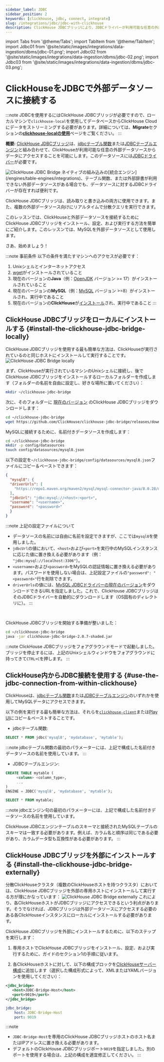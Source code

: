 ```yaml
---
sidebar_label: JDBC
sidebar_position: 2
keywords: [clickhouse, jdbc, connect, integrate]
slug: /integrations/jdbc/jdbc-with-clickhouse
description: ClickHouse JDBCブリッジにより、JDBCドライバーが利用可能な任意の外部データソースからデータにアクセスできます。
---
```


import Tabs from '@theme/Tabs';
import TabItem from '@theme/TabItem';
import Jdbc01 from '@site/static/images/integrations/data-ingestion/dbms/jdbc-01.png';
import Jdbc02 from '@site/static/images/integrations/data-ingestion/dbms/jdbc-02.png';
import Jdbc03 from '@site/static/images/integrations/data-ingestion/dbms/jdbc-03.png';


# ClickHouseをJDBCで外部データソースに接続する

:::note
JDBCを使用するにはClickHouse JDBCブリッジが必要ですので、ローカルマシンで`clickhouse-local`を使用してデータベースからClickHouse Cloudにデータをストリーミングする必要があります。詳細については、**Migrate**セクションの[**clickhouse-localの使用**](/integrations/migration/clickhouse-local-etl.md#example-2-migrating-from-mysql-to-clickhouse-cloud-with-the-jdbc-bridge)ページをご覧ください。
:::

**概要:** <a href="https://github.com/ClickHouse/clickhouse-jdbc-bridge" target="_blank">ClickHouse JDBCブリッジ</a>は、[jdbcテーブル関数](/sql-reference/table-functions/jdbc.md)または[JDBCテーブルエンジン](/engines/table-engines/integrations/jdbc.md)と組み合わせて、ClickHouseが利用可能な任意の外部データソースからデータにアクセスすることを可能にします。このデータソースには<a href="https://en.wikipedia.org/wiki/JDBC_driver" target="_blank">JDBCドライバー</a>が必要です。

<img src={Jdbc01} class="image" alt="ClickHouse JDBC Bridge"/>
ネイティブの組み込みの[統合エンジン](/engines/table-engines/integrations)、テーブル関数、または外部辞書が利用できない外部データソースがある場合でも、データソースに対するJDBCドライバーが存在すれば便利です。

ClickHouse JDBCブリッジは、読み取りと書き込みの両方に使用できます。また、複数の外部データソース向けにリアルタイムで分散クエリを実行できます。

このレッスンでは、ClickHouseと外部データソースを接続するためにClickHouse JDBCブリッジをインストール、設定、および実行する方法を簡単にご紹介します。このレッスンでは、MySQLを外部データソースとして使用します。

さあ、始めましょう！

:::note 事前条件
以下の条件を満たすマシンへのアクセスが必要です：
1. Unixシェルとインターネットアクセス
2. <a href="https://www.gnu.org/software/wget/" target="_blank">wget</a>がインストールされていること
3. 現在のバージョンの**Java**（例：<a href="https://openjdk.java.net" target="_blank">OpenJDK</a> バージョン >= 17）がインストールされていること
4. 現在のバージョンの**MySQL**（例：<a href="https://www.mysql.com" target="_blank">MySQL</a> バージョン >=8）がインストールされ、実行中であること
5. 現在のバージョンの**ClickHouse**が[インストール](/getting-started/install.md)され、実行中であること
:::

## ClickHouse JDBCブリッジをローカルにインストールする {#install-the-clickhouse-jdbc-bridge-locally}

ClickHouse JDBCブリッジを使用する最も簡単な方法は、ClickHouseが実行されているのと同じホストにインストールして実行することです。<img src={Jdbc02} class="image" alt="ClickHouse JDBC Bridge locally"/>

まず、ClickHouseが実行されているマシンのUnixシェルに接続し、後でClickHouse JDBCブリッジをインストールするローカルフォルダーを作成します（フォルダーの名前を自由に設定し、好きな場所に置いてください）：
```bash
mkdir ~/clickhouse-jdbc-bridge
```

次に、そのフォルダーに <a href="https://github.com/ClickHouse/clickhouse-jdbc-bridge/releases/" target="_blank">現在のバージョン</a> のClickHouse JDBCブリッジをダウンロードします：

```bash
cd ~/clickhouse-jdbc-bridge
wget https://github.com/ClickHouse/clickhouse-jdbc-bridge/releases/download/v2.0.7/clickhouse-jdbc-bridge-2.0.7-shaded.jar
```

MySQLに接続するために、名前付きデータソースを作成します：

 ```bash
 cd ~/clickhouse-jdbc-bridge
 mkdir -p config/datasources
 touch config/datasources/mysql8.json
 ```

以下の設定を`~/clickhouse-jdbc-bridge/config/datasources/mysql8.json`ファイルにコピー＆ペーストできます：

 ```json
 {
   "mysql8": {
   "driverUrls": [
     "https://repo1.maven.org/maven2/mysql/mysql-connector-java/8.0.28/mysql-connector-java-8.0.28.jar"
   ],
   "jdbcUrl": "jdbc:mysql://<host>:<port>",
   "username": "<username>",
   "password": "<password>"
   }
 }
 ```

:::note
上記の設定ファイルについて
- データソースの名前には自由に名前を設定できますが、ここでは`mysql8`を使用しました。
- `jdbcUrl`の値において、`<host>`および`<port>`を実行中のMySQLインスタンスに応じた値に置き換える必要があります（例： `"jdbc:mysql://localhost:3306"`）。
- `<username>`および`<password>`をMySQLの認証情報に置き換える必要があります。パスワードを使用しない場合は、上記設定ファイルの`"password": "<password>"`行を削除できます。
- `driverUrls`の値には、<a href="https://repo1.maven.org/maven2/mysql/mysql-connector-java/" target="_blank">MySQL JDBCドライバーの現在のバージョン</a>をダウンロードできるURLを指定しました。これで、ClickHouse JDBCブリッジはそのJDBCドライバーを自動的にダウンロードします（OS固有のディレクトリに）。
:::

<br/>

ClickHouse JDBCブリッジを開始する準備が整いました：
 ```bash
 cd ~/clickhouse-jdbc-bridge
 java -jar clickhouse-jdbc-bridge-2.0.7-shaded.jar
 ```
:::note
ClickHouse JDBCブリッジをフォアグラウンドモードで起動しました。ブリッジを停止するには、上記のUnixシェルウィンドウをフォアグラウンドに持ってきて`CTRL+C`を押します。
:::


## ClickHouse内からJDBC接続を使用する {#use-the-jdbc-connection-from-within-clickhouse}

ClickHouseは、[jdbcテーブル関数](/sql-reference/table-functions/jdbc.md)または[JDBCテーブルエンジン](/engines/table-engines/integrations/jdbc.md)のいずれかを使用してMySQLデータにアクセスできます。

以下の例を実行する最も簡単な方法は、それらを[`clickhouse-client`](/interfaces/cli.md)または[Play UI](/interfaces/http.md)にコピー＆ペーストすることです。



- jdbcテーブル関数:

 ```sql
 SELECT * FROM jdbc('mysql8', 'mydatabase', 'mytable');
 ```
:::note
jdbcテーブル関数の最初のパラメーターには、上記で構成した名前付きデータソースの名前を使用しています。
:::



- JDBCテーブルエンジン:
 ```sql
 CREATE TABLE mytable (
      <column> <column_type>,
      ...
 )
 ENGINE = JDBC('mysql8', 'mydatabase', 'mytable');

 SELECT * FROM mytable;
 ```
:::note
jdbcエンジン句の最初のパラメーターには、上記で構成した名前付きデータソースの名前を使用しています。

ClickHouse JDBCエンジンテーブルのスキーマと接続されたMySQLテーブルのスキーマは一致する必要があります。例えば、カラム名と順序は同じである必要があり、カラムデータ型も互換性がある必要があります。
:::







## ClickHouse JDBCブリッジを外部にインストールする {#install-the-clickhouse-jdbc-bridge-externally}

分散ClickHouseクラスタ（複数のClickHouseホストを持つクラスタ）においては、ClickHouse JDBCブリッジを外部の専用ホストにインストールして実行する方が理にかなっています：
<img src={Jdbc03} class="image" alt="ClickHouse JDBC Bridge externally"/>
これにより、各ClickHouseホストがJDBCブリッジにアクセスできるという利点があります。そうでなければ、JDBCブリッジは外部データソースにアクセスする必要のある各ClickHouseインスタンスにローカルにインストールする必要があります。

ClickHouse JDBCブリッジを外部にインストールするために、以下のステップを実行します：

1. 専用ホストでClickHouse JDBCブリッジをインストール、設定、および実行するために、ガイドのセクション1の手順に従います。

2. 各ClickHouseホストに対して、以下の構成ブロックを<a href="https://clickhouse.com/docs/operations/configuration-files/#configuration_files" target="_blank">ClickHouseサーバー構成</a>に追加します（選択した構成形式によって、XMLまたはYAMLバージョンを使用してください）：

<Tabs>
<TabItem value="xml" label="XML">

```xml
<jdbc_bridge>
   <host>JDBC-Bridge-Host</host>
   <port>9019</port>
</jdbc_bridge>
```

</TabItem>
<TabItem value="yaml" label="YAML">

```yaml
jdbc_bridge:
    host: JDBC-Bridge-Host
    port: 9019
```

</TabItem>
</Tabs>

:::note
   - `JDBC-Bridge-Host`を専用のClickHouse JDBCブリッジホストのホスト名またはIPアドレスに置き換える必要があります。
   - デフォルトのClickHouse JDBCブリッジポート`9019`を指定しました。別のポートを使用する場合は、上記の構成を適宜修正してください。
:::




[//]: # (## 4. 追加情報)

[//]: # ()
[//]: # (TODO: )

[//]: # (- jdbcテーブル関数では、スキーマをパラメータとして指定した方がパフォーマンスが向上することを言及)

[//]: # ()
[//]: # (- ad hocクエリとテーブルクエリ、保存されたクエリ、名前付きクエリについて言及)

[//]: # ()
[//]: # (- insert intoについて言及)
